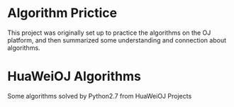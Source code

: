 # Algorithm Prictice  

This project was originally set up to practice the algorithms on the OJ platform, and then summarized some understanding and connection about algorithms.  


# HuaWeiOJ Algorithms  

Some algorithms solved by Python2.7 from HuaWeiOJ Projects



